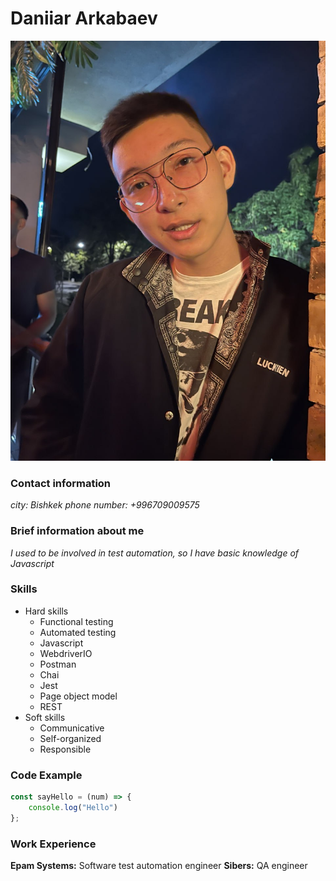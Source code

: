 # Daniiar Arkabaev
![avatar](./images/ImportedPhoto.748943989.438963.jpeg)

### Contact information
_city: Bishkek_
_phone number: +996709009575_

### Brief information about me
_I used to be involved in test automation, so I have basic knowledge of Javascript_

### Skills
* Hard skills
  * Functional testing
  * Automated testing
  * Javascript
  * WebdriverIO
  * Postman
  * Chai
  * Jest
  * Page object model
  * REST
* Soft skills
  * Сommunicative
  * Self-organized
  * Responsible

### Code Example
```javascript
const sayHello = (num) => {
    console.log("Hello")
};
```
### Work Experience

**Epam Systems:** Software test automation engineer
**Sibers:** QA engineer


